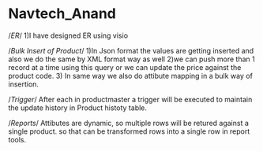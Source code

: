 # Navtech_Anand


/*ER*/
1)I have designed ER using visio

/*Bulk Insert of Product*/
1)In Json format the values are getting inserted and also we do the same by XML format way as well
2)we can push more than 1 record at a time using this query or we can  update the price against the product code.
3) In same way we also do attibute mapping in a bulk way of insertion.

/*Trigger*/
After each in productmaster a trigger will be executed to maintain the update history in Product histoty table.

/*Reports*/
Attibutes are dynamic, so multiple rows will be retured against a single product.
so that can be transformed rows into a single row in  report tools.

